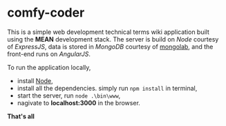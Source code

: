 # comfy-coder

This is a simple web development technical terms wiki application built using the **MEAN** development stack. The server is build on *Node* courtesy of *ExpressJS*, data is stored in *MongoDB* courtesy of [mongolab](https://mongolab.com), and the front-end runs on *AngularJS*.

To run the application locally, 
* install [Node](https://nodejs.org/download/), 
* install all the dependencies. simply run `npm install` in terminal,
* start the server, run `node .\bin\www`,
* nagivate to **localhost:3000** in the browser.

**That's all**

